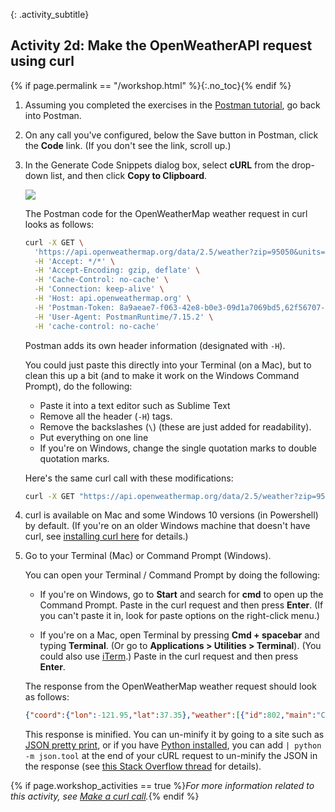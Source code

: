 {: .activity_subtitle}
## <i class="fa fa-user-circle"></i> Activity 2d: Make the OpenWeatherAPI request using curl
{% if page.permalink == "/workshop.html" %}{:.no_toc}{% endif %}

1.  Assuming you completed the exercises in the [Postman tutorial]({{site.rooturl}}docapis_postman.html), go back into Postman.
2.  On any call you've configured, below the Save button in Postman, click the **Code** link. (If you don't see the link, scroll up.)
3.  In the Generate Code Snippets dialog box, select **cURL** from the drop-down list, and then click **Copy to Clipboard**.

    <img src="https://idratherbewritingmedia.com/images/api/postmancurl.png" class="medium" />

    The Postman code for the OpenWeatherMap weather request in curl looks as follows:

    ```bash
    curl -X GET \
      'https://api.openweathermap.org/data/2.5/weather?zip=95050&units=imperial&appid=fd4698c940c6d1da602a70ac34f0b147' \
      -H 'Accept: */*' \
      -H 'Accept-Encoding: gzip, deflate' \
      -H 'Cache-Control: no-cache' \
      -H 'Connection: keep-alive' \
      -H 'Host: api.openweathermap.org' \
      -H 'Postman-Token: 8a9aeae7-f063-42e8-b0e3-09d1a7069bd5,62f56707-3a65-4d68-a774-8e677ef4487e' \
      -H 'User-Agent: PostmanRuntime/7.15.2' \
      -H 'cache-control: no-cache'
    ```

    Postman adds its own header information (designated with `-H`).

    You could just paste this directly into your Terminal (on a Mac), but to clean this up a bit (and to make it work on the Windows Command Prompt), do the following:

    * Paste it into a text editor such as Sublime Text
    * Remove all the header (`-H`) tags.
    * Remove the backslashes (`\`) (these are just added for readability).
    * Put everything on one line
    * If you're on Windows, change the single quotation marks to double quotation marks.

    Here's the same curl call with these modifications:

    ```bash
    curl -X GET "https://api.openweathermap.org/data/2.5/weather?zip=95050&units=imperial&appid=fd4698c940c6d1da602a70ac34f0b147"
    ```

3.  curl is available on Mac and some Windows 10 versions (in Powershell) by default. (If you're on an older Windows machine that doesn't have curl, see [installing curl here](http://www.confusedbycode.com/curl/#downloads) for details.)

4.  Go to your Terminal (Mac) or Command Prompt (Windows).

    You can open your Terminal / Command Prompt by doing the following:

    * If you're on Windows, go to **Start** and search for **cmd** to open up the Command Prompt. Paste in the curl request and then press **Enter**. (If you can't paste it in, look for paste options on the right-click menu.)

    * If you're on a Mac, open Terminal by pressing **Cmd + spacebar** and typing **Terminal**. (Or go to **Applications > Utilities > Terminal**). (You could also use [iTerm](https://www.iterm2.com/).) Paste in the curl request and then press **Enter**.

    The response from the OpenWeatherMap weather request should look as follows:

    ```json
    {"coord":{"lon":-121.95,"lat":37.35},"weather":[{"id":802,"main":"Clouds","description":"scattered clouds","icon":"03d"}],"base":"stations","main":{"temp":68.34,"pressure":1014,"humidity":73,"temp_min":63,"temp_max":72},"visibility":16093,"wind":{"speed":3.36},"clouds":{"all":40},"dt":1566664878,"sys":{"type":1,"id":5122,"message":0.0106,"country":"US","sunrise":1566653501,"sunset":1566701346},"timezone":-25200,"id":0,"name":"Santa Clara","cod":200}
    ```

    This response is minified. You can un-minify it by going to a site such as [JSON pretty print](http://jsonprettyprint.com/), or if you have [Python installed](https://www.python.org/downloads/), you can add <code>| python -m json.tool</code> at the end of your cURL request to un-minify the JSON in the response (see [this Stack Overflow thread](https://stackoverflow.com/questions/352098/how-can-i-pretty-print-json-in-a-unix-shell-script) for details).

{% if page.workshop_activities == true %}*For more information related to this activity, see [Make a curl call]({{site.rooturl}}docapis_make_curl_call.html).*{% endif %}
